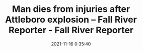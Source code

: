 ---
"title": "Man dies from injuries after Attleboro explosion – Fall River Reporter - Fall River Reporter"
"date": "2021-11-16 0:35:40"
"feed_name": "GOOGLENEWSINDUSTRIAL"
"feed_website": "https://news.google.com/search?q=industrial%2Bincident&hl=en-US&gl=US&ceid=US:en"
"feed_rss": "https://news.google.com/rss/search?q=industrial%2Bincident&hl=en-US&gl=US&ceid=US:en"
"link": "https://fallriverreporter.com/man-dies-from-injuries-after-attleboro-explosion/"
"source": "{'href': 'https://fallriverreporter.com', 'title': 'Fall River Reporter'}"
"file": "_posts/2021-1-1-44206f29a87a08d5928b52fd9ea564e3702b1812.md"
"accident": "1"
"drilling": "1"
"dead": "1"
"injured": "0"
"arrested": "0"
"place": "attleboro"
"where": "industrial site"
"causes": "explosion"
"place_uri": "http://en.wikipedia.org/wiki/Attleboro%2C_Massachusetts"
---